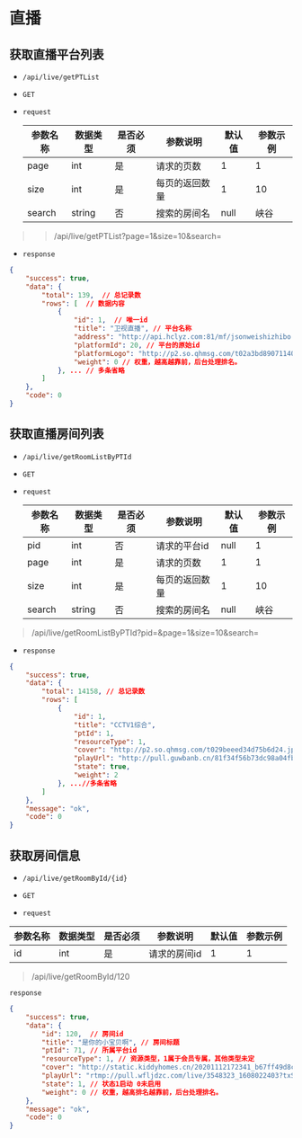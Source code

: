 # 直播

## 获取直播平台列表

* `/api/live/getPTList`

* `GET`

* `request`

  | 参数名称 | 数据类型 | 是否必须 | 参数说明       | 默认值 | 参数示例 |
  | -------- | -------- | -------- | -------------- | ------ | -------- |
  | page     | int      | 是       | 请求的页数     | 1      | 1        |
  | size     | int      | 是       | 每页的返回数量 | 1      | 10       |
  | search   | string   | 否       | 搜索的房间名   | null   | 峡谷     |


> > /api/live/getPTList?page=1&size=10&search=

* `response`

```json
{
    "success": true,
    "data": {
        "total": 139,  // 总记录数
        "rows": [  // 数据内容
            {
                "id": 1,  // 唯一id
                "title": "卫视直播", // 平台名称
                "address": "http://api.hclyz.com:81/mf/jsonweishizhibo.txt",  //不显示内容
                "platformId": 20, // 平台的原始id
                "platformLogo": "http://p2.so.qhmsg.com/t02a3bd890711408ef1.jpg", // 平台封面
                "weight": 0 // 权重，越高越靠前，后台处理排名。
            }, ... // 多条省略
        ]
    },
    "code": 0
}
```



## 获取直播房间列表

* `/api/live/getRoomListByPTId`

* `GET`

* `request`

  | 参数名称 | 数据类型 | 是否必须 | 参数说明       | 默认值 | 参数示例 |
  | -------- | -------- | -------- | -------------- | ------ | -------- |
  | pid     | int      | 否       | 请求的平台id  | null      | 1      |
  | page     | int      | 是       | 请求的页数     | 1      | 1        |
  | size     | int      | 是       | 每页的返回数量 | 1      | 10       |
  | search   | string   | 否       | 搜索的房间名   | null   | 峡谷     |

> /api/live/getRoomListByPTId?pid=&page=1&size=10&search=

* `response`

```json
{
    "success": true,
    "data": {
        "total": 14158, // 总记录数
        "rows": [
            {
                "id": 1,
                "title": "CCTV1综合",
                "ptId": 1,
                "resourceType": 1,
                "cover": "http://p2.so.qhmsg.com/t029beeed34d75b6d24.jpg",
                "playUrl": "http://pull.guwbanb.cn/81f34f56b73dc98a04fbfae39e62e40d",
                "state": true,
                "weight": 2
            }, ...//多条省略
        ]
    },
    "message": "ok",
    "code": 0
}
```

## 获取房间信息
* `/api/live/getRoomById/{id}`

* `GET`

* `request`

| 参数名称 | 数据类型 | 是否必须 | 参数说明       | 默认值 | 参数示例 |
| -------- | -------- | -------- | -------------- | ------ | -------- |
| id     | int      | 是       | 请求的房间id | 1     | 1 |

> /api/live/getRoomById/120

`response`

```json
{
    "success": true,
    "data": {
        "id": 120,  // 房间id
        "title": "是你的小宝贝啊", // 房间标题
        "ptId": 71, // 所属平台id
        "resourceType": 1, // 资源类型，1属于会员专属，其他类型未定
        "cover": "http://static.kiddyhomes.cn/20201112172341_b67ff49d8c3e73173b1946bd509f2a11?imageView2/2/w/600/h/600",   //封面
        "playUrl": "rtmp://pull.wfljdzc.com/live/3548323_1608022403?txSecret=d888bb00279eadc84534700add234c1e&txTime=5FD88853", //直播的流地址
        "state": 1, // 状态1启动 0未启用
        "weight": 0 // 权重，越高排名越靠前，后台处理排名。
    },
    "message": "ok",
    "code": 0
}
```